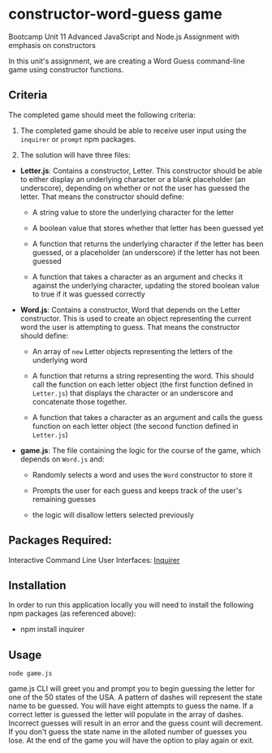 # constructor-word-guess game

Bootcamp Unit 11 Advanced JavaScript and Node.js Assignment with emphasis on constructors

In this unit's assignment, we are creating a Word Guess command-line game using constructor functions.

## Criteria

The completed game should meet the following criteria:

1. The completed game should be able to receive user input using the `inquirer` or `prompt` npm packages.

2. The solution will have three files:

* **Letter.js**: Contains a constructor, Letter. This constructor should be able to either display an underlying character or a blank placeholder (an underscore), depending on whether or not the user has guessed the letter. That means the constructor should define:

  * A string value to store the underlying character for the letter

  * A boolean value that stores whether that letter has been guessed yet

  * A function that returns the underlying character if the letter has been guessed, or a placeholder (an underscore) if the letter has not been guessed

  * A function that takes a character as an argument and checks it against the underlying character, updating the stored boolean value to true if it was guessed correctly

* **Word.js**: Contains a constructor, Word that depends on the Letter constructor. This is used to create an object representing the current word the user is attempting to guess. That means the constructor should define:

  * An array of `new` Letter objects representing the letters of the underlying word

  * A function that returns a string representing the word. This should call the function on each letter object (the first function defined in `Letter.js`) that displays the character or an underscore and concatenate those together.

  * A function that takes a character as an argument and calls the guess function on each letter object (the second function defined in `Letter.js`)

* **game.js**: The file containing the logic for the course of the game, which depends on `Word.js` and:

  * Randomly selects a word and uses the `Word` constructor to store it

  * Prompts the user for each guess and keeps track of the user's remaining guesses

  * the logic will disallow letters selected previously


## Packages Required:

Interactive Command Line User Interfaces:
[Inquirer](https://www.npmjs.com/package/inquirer)

## Installation

In order to run this application locally you will need to install the following npm packages (as referenced above):

* npm install inquirer

## Usage

`node game.js`

game.js CLI will greet you and prompt you to begin guessing the letter for one of the 50 states of the USA.  A pattern of dashes will represent the state name to be guessed.  You will have eight attempts to guess the name.  If a correct letter is guessed the letter will populate in the array of dashes.  Incorrect guesses will result in an error and the guess count will decrement.  If you don't guess the state name in the alloted number of guesses you lose.  At the end of the game you will have the option to play again or exit.

